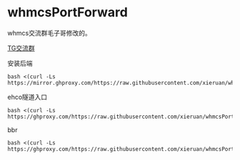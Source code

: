 # whmcsPortForward

whmcs交流群毛子哥修改的。

[TG交流群](https://t.me/whmcsCN)


安装后端
```
bash <(curl -Ls https://mirror.ghproxy.com/https://raw.githubusercontent.com/xieruan/whmcsPortForward/main/installx.sh)
```
ehco隧道入口
```
bash <(curl -Ls https://ghproxy.com/https://raw.githubusercontent.com/xieruan/whmcsPortForward/main/installc.sh)
```

bbr
```
bash <(curl -Ls https://ghproxy.com/https://raw.githubusercontent.com/xieruan/whmcsPortForward/main/tcpx.sh)
```
